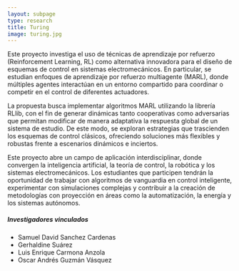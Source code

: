 ```yaml
---
layout: subpage
type: research
title: Turing
image: turing.jpg
---
```


Este proyecto investiga el uso de técnicas de aprendizaje por refuerzo (Reinforcement Learning, RL) como alternativa innovadora para el diseño de esquemas de control en sistemas electromecánicos. En particular, se estudian enfoques de aprendizaje por refuerzo multiagente (MARL), donde múltiples agentes interactúan en un entorno compartido para coordinar o competir en el control de diferentes actuadores.

La propuesta busca implementar algoritmos MARL utilizando la librería RLlib, con el fin de generar dinámicas tanto cooperativas como adversarias que permitan modificar de manera adaptativa la respuesta global de un sistema de estudio. De este modo, se exploran estrategias que trascienden los esquemas de control clásicos, ofreciendo soluciones más flexibles y robustas frente a escenarios dinámicos e inciertos.

Este proyecto abre un campo de aplicación interdisciplinar, donde convergen la inteligencia artificial, la teoría de control, la robótica y los sistemas electromecánicos. Los estudiantes que participen tendrán la oportunidad de trabajar con algoritmos de vanguardia en control inteligente, experimentar con simulaciones complejas y contribuir a la creación de metodologías con proyección en áreas como la automatización, la energía y los sistemas autónomos.

##### Investigadores vinculados   
-   Samuel David Sanchez Cardenas
-   Gerhaldine Suárez 
-   Luis Enrique Carmona Anzola
-   Oscar Andrés Guzmán Vásquez

